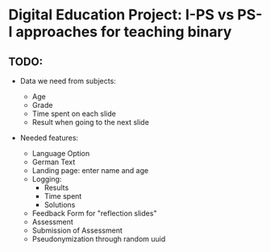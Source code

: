 # Digital Education Project: I-PS vs PS-I approaches for teaching binary


## TODO:

- Data we need from subjects:
    - Age
    - Grade
    - Time spent on each slide
    - Result when going to the next slide

- Needed features:
    - Language Option
    - German Text
    - Landing page: enter name and age
    - Logging:
        - Results
        - Time spent
        - Solutions
    - Feedback Form for "reflection slides"
    - Assessment
    - Submission of Assessment
    - Pseudonymization through random uuid
    